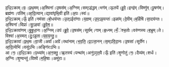 

  
द॒धि॒ऽक्राम्।वः॒।प्र॒थ॒मम्।अ॒श्विना॑।उ॒षस॑म्।अ॒ग्निम्।सम्ऽइ॑द्धम्।भग॑म्।ऊ॒तये॑।हु॒वे॒।इन्द्र॑म्।विष्णु॑म्।पू॒षण॑म्।ब्रह्म॑णः।पति॑म्।आ॒दि॒त्यान्।द्यावा॑पृथि॒वी इति॑।अ॒पः।स्वः॑॥  
द॒धि॒ऽक्राम्।ऊँ॒ इति॑।नम॑सा।बो॒धय॑न्तः।उ॒त्ऽईरा॑णाः।य॒ज्ञम्।उ॒प॒ऽप्र॒यन्तः॑।इळा॑म्।दे॒वीम्।ब॒र्हिषि॑।सा॒दय॑न्तः।अ॒श्विना॑।विप्राः॑।सु॒ऽहवा॑।हु॒वे॒म॒॥  
द॒धि॒ऽक्रावा॑णम्।बु॒बु॒धा॒नः।अ॒ग्निम्।उप॑।ब्रु॒वे॒।उ॒षस॑म्।सूर्य॑म्।गाम्।ब्र॒ध्नम्।मँ॒ंश्च॒तोः।वरु॑णस्य।ब॒भ्रुम्।ते।विश्वा॑।अ॒स्मत्।दुः॒ऽइ॒ता।य॒व॒य॒न्तु॒॥  
द॒धि॒ऽक्रावा॑।प्र॒थ॒मः।वा॒जी।अर्वा॑।अग्रे॑।रथा॑नाम्।भ॒व॒ति॒।प्र॒ऽजा॒नन्।स॒म्ऽवि॒दा॒नः।उ॒षसा॑।सूर्ये॑ण।आ॒दि॒त्येभिः॑।वसु॑ऽभिः।अङ्गि॑रःऽभिः॥  
आ।नः॒।द॒धि॒ऽक्राः।प॒थ्या॑म्।अ॒न॒क्तु॒।ऋ॒तस्य॑।पन्था॑म्।अनु॑ऽए॒त॒वै।ऊँ॒ इति॑।शृ॒णोतु॑।नः॒।दैव्य॑म्।शर्धः॑।अ॒ग्निः।शृ॒ण्वन्तु॑।विश्वे॑।म॒हि॒षाः।अमू॑राः॥  
